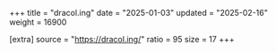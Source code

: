 +++
title = "dracol.ing"
date = "2025-01-03"
updated = "2025-02-16"
weight = 16900

[extra]
source = "https://dracol.ing/"
ratio = 95
size = 17
+++
